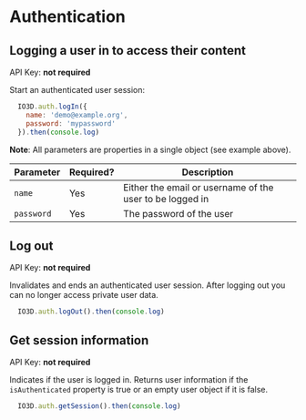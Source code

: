 # Authentication

## Logging a user in to access their content

API Key: **not required**

Start an authenticated user session:

```javascript
  IO3D.auth.logIn({
    name: 'demo@example.org',
    password: 'mypassword'
  }).then(console.log)
```

**Note**: All parameters are properties in a single object (see example above).

| Parameter | Required? | Description |
| --- | --- | --- |
| `name` | Yes | Either the email or username of the user to be logged in |
| `password` | Yes | The password of the user |

## Log out

API Key: **not required**

Invalidates and ends an authenticated user session. After logging out you can no longer access private user data.

```javascript
  IO3D.auth.logOut().then(console.log)
```

## Get session information

API Key: **not required**

Indicates if the user is logged in. Returns user information if the `isAuthenticated` property is true or an empty user object if it is false.

```javascript
  IO3D.auth.getSession().then(console.log)
```